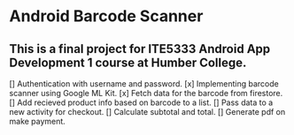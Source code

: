# Android Barcode Scanner
## This is a final project for ITE5333 Android App Development 1 course at Humber College. 

[] Authentication with username and password.
[x] Implementing barcode scanner using Google ML Kit.
[x] Fetch data for the barcode from firestore.
[] Add recieved product info based on barcode to a list.
[] Pass data to a new activity for checkout.
[] Calculate subtotal and total.
[] Generate pdf on make payment.
